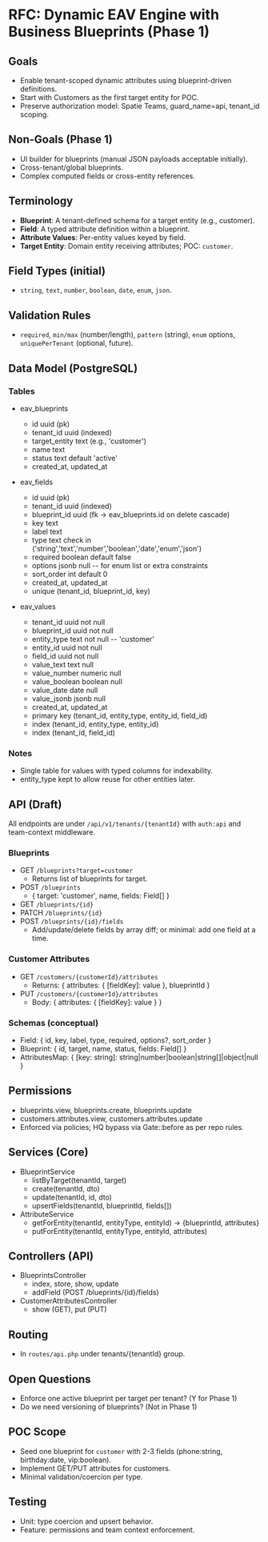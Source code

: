 # RFC: Dynamic EAV Engine with Business Blueprints (Phase 1)

## Goals
- Enable tenant-scoped dynamic attributes using blueprint-driven definitions.
- Start with Customers as the first target entity for POC.
- Preserve authorization model: Spatie Teams, guard_name=api, tenant_id scoping.

## Non-Goals (Phase 1)
- UI builder for blueprints (manual JSON payloads acceptable initially).
- Cross-tenant/global blueprints.
- Complex computed fields or cross-entity references.

## Terminology
- **Blueprint**: A tenant-defined schema for a target entity (e.g., customer).
- **Field**: A typed attribute definition within a blueprint.
- **Attribute Values**: Per-entity values keyed by field.
- **Target Entity**: Domain entity receiving attributes; POC: `customer`.

## Field Types (initial)
- `string`, `text`, `number`, `boolean`, `date`, `enum`, `json`.

## Validation Rules
- `required`, `min/max` (number/length), `pattern` (string), `enum` options, `uniquePerTenant` (optional, future).

## Data Model (PostgreSQL)

### Tables
- eav_blueprints
  - id uuid (pk)
  - tenant_id uuid (indexed)
  - target_entity text (e.g., 'customer')
  - name text
  - status text default 'active'
  - created_at, updated_at

- eav_fields
  - id uuid (pk)
  - tenant_id uuid (indexed)
  - blueprint_id uuid (fk -> eav_blueprints.id on delete cascade)
  - key text
  - label text
  - type text check in ('string','text','number','boolean','date','enum','json')
  - required boolean default false
  - options jsonb null -- for enum list or extra constraints
  - sort_order int default 0
  - created_at, updated_at
  - unique (tenant_id, blueprint_id, key)

- eav_values
  - tenant_id uuid not null
  - blueprint_id uuid not null
  - entity_type text not null -- 'customer'
  - entity_id uuid not null
  - field_id uuid not null
  - value_text text null
  - value_number numeric null
  - value_boolean boolean null
  - value_date date null
  - value_jsonb jsonb null
  - created_at, updated_at
  - primary key (tenant_id, entity_type, entity_id, field_id)
  - index (tenant_id, entity_type, entity_id)
  - index (tenant_id, field_id)

### Notes
- Single table for values with typed columns for indexability.
- entity_type kept to allow reuse for other entities later.

## API (Draft)
All endpoints are under `/api/v1/tenants/{tenantId}` with `auth:api` and team-context middleware.

### Blueprints
- GET `/blueprints?target=customer`
  - Returns list of blueprints for target.
- POST `/blueprints`
  - { target: 'customer', name, fields: Field[] }
- GET `/blueprints/{id}`
- PATCH `/blueprints/{id}`
- POST `/blueprints/{id}/fields`
  - Add/update/delete fields by array diff; or minimal: add one field at a time.

### Customer Attributes
- GET `/customers/{customerId}/attributes`
  - Returns: { attributes: { [fieldKey]: value }, blueprintId }
- PUT `/customers/{customerId}/attributes`
  - Body: { attributes: { [fieldKey]: value } }

### Schemas (conceptual)
- Field: { id, key, label, type, required, options?, sort_order }
- Blueprint: { id, target, name, status, fields: Field[] }
- AttributesMap: { [key: string]: string|number|boolean|string[]|object|null }

## Permissions
- blueprints.view, blueprints.create, blueprints.update
- customers.attributes.view, customers.attributes.update
- Enforced via policies; HQ bypass via Gate::before as per repo rules.

## Services (Core)
- BlueprintService
  - listByTarget(tenantId, target)
  - create(tenantId, dto)
  - update(tenantId, id, dto)
  - upsertFields(tenantId, blueprintId, fields[])
- AttributeService
  - getForEntity(tenantId, entityType, entityId) -> {blueprintId, attributes}
  - putForEntity(tenantId, entityType, entityId, attributes)

## Controllers (API)
- BlueprintsController
  - index, store, show, update
  - addField (POST /blueprints/{id}/fields)
- CustomerAttributesController
  - show (GET), put (PUT)

## Routing
- In `routes/api.php` under tenants/{tenantId} group.

## Open Questions
- Enforce one active blueprint per target per tenant? (Y for Phase 1)
- Do we need versioning of blueprints? (Not in Phase 1)

## POC Scope
- Seed one blueprint for `customer` with 2-3 fields (phone:string, birthday:date, vip:boolean).
- Implement GET/PUT attributes for customers.
- Minimal validation/coercion per type.

## Testing
- Unit: type coercion and upsert behavior.
- Feature: permissions and team context enforcement.
